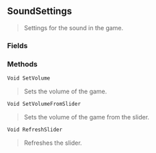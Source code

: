 ## SoundSettings
> Settings for the sound in the game.
### Fields

### Methods
```cs
Void SetVolume
```
> Sets the volume of the game.
```cs
Void SetVolumeFromSlider
```
> Sets the volume of the game from the slider.
```cs
Void RefreshSlider
```
> Refreshes the slider.


